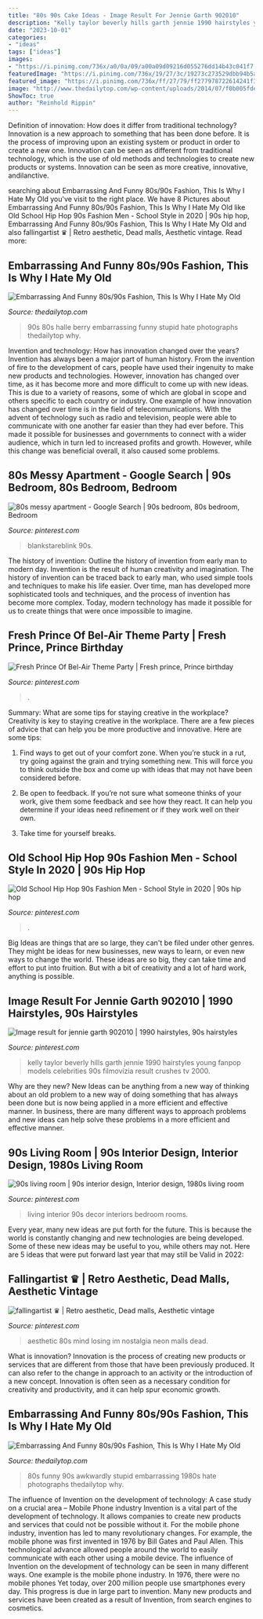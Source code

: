 ```yaml
---
title: "80s 90s Cake Ideas - Image Result For Jennie Garth 902010"
description: "Kelly taylor beverly hills garth jennie 1990 hairstyles young fanpop models celebrities 90s filmovízia result crushes tv 2000"
date: "2023-10-01"
categories:
- "ideas"
tags: ["ideas"]
images:
- "https://i.pinimg.com/736x/a0/0a/09/a00a09d09216d055276dd14b43c041f7.jpg"
featuredImage: "https://i.pinimg.com/736x/19/27/3c/19273c273529dbb94b5a963beeeed3b7--pinball-nat.jpg"
featured_image: "https://i.pinimg.com/736x/ff/27/79/ff277978722614241f394c0f1575dbde.jpg"
image: "http://www.thedailytop.com/wp-content/uploads/2014/07/f0b005fdeba4ed0948698a59d9d2bd14.jpg"
ShowToc: true
author: "Reinhold Rippin"
---
```



Definition of innovation: How does it differ from traditional technology?
Innovation is a new approach to something that has been done before. It is the process of improving upon an existing system or product in order to create a new one. Innovation can be seen as different from traditional technology, which is the use of old methods and technologies to create new products or systems. Innovation can be seen as more creative, innovative, andilanctive.

	

		
searching about Embarrassing And Funny 80s/90s Fashion, This Is Why I Hate My Old you've visit to the right place. We have 8 Pictures about Embarrassing And Funny 80s/90s Fashion, This Is Why I Hate My Old like Old School Hip Hop 90s Fashion Men - School Style in 2020 | 90s hip hop, Embarrassing And Funny 80s/90s Fashion, This Is Why I Hate My Old and also fallingartist ♛ | Retro aesthetic, Dead malls, Aesthetic vintage. Read more:
		
    
## Embarrassing And Funny 80s/90s Fashion, This Is Why I Hate My Old

<img loading=lazy src="http://www.thedailytop.com/wp-content/uploads/2014/07/f0b005fdeba4ed0948698a59d9d2bd14.jpg" onerror="this.onerror=null;this.src='https://tse4.mm.bing.net/th?id=OIP.hfP68WdNaoEoO_WrJiBwqgHaK2&amp;pid=15.1';" alt="Embarrassing And Funny 80s/90s Fashion, This Is Why I Hate My Old">

_Source: thedailytop.com_

>90s 80s halle berry embarrassing funny stupid hate photographs thedailytop why. 

	

Invention and technology: How has innovation changed over the years?
Invention has always been a major part of human history. From the invention of fire to the development of cars, people have used their ingenuity to make new products and technologies. However, innovation has changed over time, as it has become more and more difficult to come up with new ideas. This is due to a variety of reasons, some of which are global in scope and others specific to each country or industry.
One example of how innovation has changed over time is in the field of telecommunications. With the advent of technology such as radio and television, people were able to communicate with one another far easier than they had ever before. This made it possible for businesses and governments to connect with a wider audience, which in turn led to increased profits and growth. However, while this change was beneficial overall, it also caused some problems.

    
## 80s Messy Apartment - Google Search | 90s Bedroom, 80s Bedroom, Bedroom

<img loading=lazy src="https://i.pinimg.com/736x/ff/27/79/ff277978722614241f394c0f1575dbde.jpg" onerror="this.onerror=null;this.src='https://tse2.mm.bing.net/th?id=OIP.lyrjh5BbGpI4RAsiGt8YmwHaFG&amp;pid=15.1';" alt="80s messy apartment - Google Search | 90s bedroom, 80s bedroom, Bedroom">

_Source: pinterest.com_

>blankstareblink 90s. 

	

The history of invention: Outline the history of invention from early man to modern day.
Invention is the result of human creativity and imagination. The history of invention can be traced back to early man, who used simple tools and techniques to make his life easier. Over time, man has developed more sophisticated tools and techniques, and the process of invention has become more complex. Today, modern technology has made it possible for us to create things that were once impossible to imagine.

    
## Fresh Prince Of Bel-Air Theme Party | Fresh Prince, Prince Birthday

<img loading=lazy src="https://i.pinimg.com/736x/93/3f/c6/933fc6521c33a4fbef1bbbddd6fcdcbd.jpg" onerror="this.onerror=null;this.src='https://tse4.mm.bing.net/th?id=OIP.457c63cDgBl9yDFlPCc6SwHaJI&amp;pid=15.1';" alt="Fresh Prince Of Bel-Air Theme Party | Fresh prince, Prince birthday">

_Source: pinterest.com_

>. 

	

Summary: What are some tips for staying creative in the workplace?
Creativity is key to staying creative in the workplace. There are a few pieces of advice that can help you be more productive and innovative. Here are some tips:
1. Find ways to get out of your comfort zone. When you’re stuck in a rut, try going against the grain and trying something new. This will force you to think outside the box and come up with ideas that may not have been considered before.

2. Be open to feedback. If you’re not sure what someone thinks of your work, give them some feedback and see how they react. It can help you determine if your ideas need refinement or if they work well on their own.

3. Take time for yourself breaks.

    
## Old School Hip Hop 90s Fashion Men - School Style In 2020 | 90s Hip Hop

<img loading=lazy src="https://i.pinimg.com/736x/7d/8b/6f/7d8b6f8b4d227dd887fc18d066abe30b.jpg" onerror="this.onerror=null;this.src='https://tse3.mm.bing.net/th?id=OIP.q-8CdKV6uxy3uLCx1luxEQHaLW&amp;pid=15.1';" alt="Old School Hip Hop 90s Fashion Men - School Style in 2020 | 90s hip hop">

_Source: pinterest.com_

>. 

	

Big Ideas are things that are so large, they can't be filed under other genres. They might be ideas for new businesses, new ways to learn, or even new ways to change the world. These ideas are so big, they can take time and effort to put into fruition. But with a bit of creativity and a lot of hard work, anything is possible.

    
## Image Result For Jennie Garth 902010 | 1990 Hairstyles, 90s Hairstyles

<img loading=lazy src="https://i.pinimg.com/736x/a0/0a/09/a00a09d09216d055276dd14b43c041f7.jpg" onerror="this.onerror=null;this.src='https://tse2.mm.bing.net/th?id=OIP.UxmENwnOq8fZPFcLs-csJAHaKP&amp;pid=15.1';" alt="Image result for jennie garth 902010 | 1990 hairstyles, 90s hairstyles">

_Source: pinterest.com_

>kelly taylor beverly hills garth jennie 1990 hairstyles young fanpop models celebrities 90s filmovízia result crushes tv 2000. 

	

Why are they new?
New Ideas can be anything from a new way of thinking about an old problem to a new way of doing something that has always been done but is now being applied in a more efficient and effective manner. In business, there are many different ways to approach problems and new ideas can help solve these problems in a more efficient and effective manner.

    
## 90s Living Room | 90s Interior Design, Interior Design, 1980s Living Room

<img loading=lazy src="https://i.pinimg.com/736x/4c/44/05/4c4405834bd60008c5fd15078bb310cc--s-living-rooms.jpg" onerror="this.onerror=null;this.src='https://tse4.mm.bing.net/th?id=OIP.hRoMcsEpWCqeKBtDZCvHfgEsDw&amp;pid=15.1';" alt="90s living room | 90s interior design, Interior design, 1980s living room">

_Source: pinterest.com_

>living interior 90s decor interiors bedroom rooms. 

	

Every year, many new ideas are put forth for the future. This is because the world is constantly changing and new technologies are being developed. Some of these new ideas may be useful to you, while others may not. Here are 5 ideas that were put forward last year that may still be Valid in 2022: 

    
## Fallingartist ♛ | Retro Aesthetic, Dead Malls, Aesthetic Vintage

<img loading=lazy src="https://i.pinimg.com/736x/19/27/3c/19273c273529dbb94b5a963beeeed3b7--pinball-nat.jpg" onerror="this.onerror=null;this.src='https://tse3.mm.bing.net/th?id=OIP.eTE6CDd62XV7RZVPZ9tF6AHaNK&amp;pid=15.1';" alt="fallingartist ♛ | Retro aesthetic, Dead malls, Aesthetic vintage">

_Source: pinterest.com_

>aesthetic 80s mind losing im nostalgia neon malls dead. 

	

What is innovation?
Innovation is the process of creating new products or services that are different from those that have been previously produced. It can also refer to the change in approach to an activity or the introduction of a new concept. Innovation is often seen as a necessary condition for creativity and productivity, and it can help spur economic growth.

    
## Embarrassing And Funny 80s/90s Fashion, This Is Why I Hate My Old

<img loading=lazy src="http://www.thedailytop.com/wp-content/uploads/2014/07/703aa5853181958b854d2f163a1f5c31.jpg" onerror="this.onerror=null;this.src='https://tse1.mm.bing.net/th?id=OIP.DL29ZLzI9qemsUgX7RoJ0AHaFf&amp;pid=15.1';" alt="Embarrassing And Funny 80s/90s Fashion, This Is Why I Hate My Old">

_Source: thedailytop.com_

>80s funny 90s awkwardly stupid embarrassing 1980s hate photographs thedailytop why. 

	

The influence of Invention on the development of technology: A case study on a crucial area – Mobile Phone industry
Invention is a vital part of the development of technology. It allows companies to create new products and services that could not be possible without it. For the mobile phone industry, invention has led to many revolutionary changes. For example, the mobile phone was first invented in 1976 by Bill Gates and Paul Allen. This technological advance allowed people around the world to easily communicate with each other using a mobile device.
The influence of Invention on the development of technology can be seen in many different ways. One example is the mobile phone industry. In 1976, there were no mobile phones Yet today, over 200 million people use smartphones every day. This progress is due in large part to invention. Many new products and services have been created as a result of Invention, from search engines to cosmetics.

